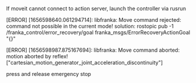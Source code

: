 If moveit cannot connect to action server, launch the controller via rusrun

[ERROR] [1656598640.061294714]: libfranka: Move command rejected: command not possible in the current mode!
solution: rostopic pub -1 /franka_control/error_recovery/goal franka_msgs/ErrorRecoveryActionGoal "{}"

[ERROR] [1656598987.875167694]: libfranka: Move command aborted: motion aborted by reflex! ["cartesian_motion_generator_joint_acceleration_discontinuity"]

press and release emergency stop
